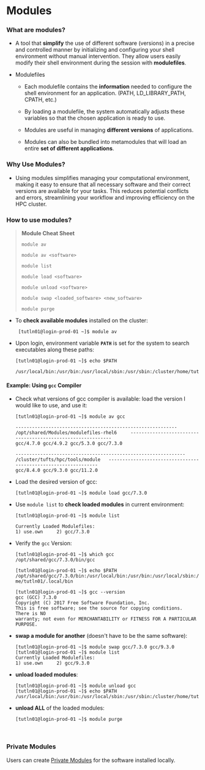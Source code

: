# Modules

### What are modules?

- A tool that **simplify** the use of different software (versions) in a precise and controlled manner by initializing and configuring your shell environment without manual intervention. They allow users easily modify their shell environment during the session with **modulefiles**.

- Modulefiles

  - Each modulefile contains the **information** needed to configure the shell environment for an application. (PATH, LD_LIBRARY_PATH, CPATH, etc.)

  - By loading a modulefile, the system automatically adjusts these variables so that the chosen application is ready to use.

  - Modules are useful in managing **different versions** of applications. 

  - Modules can also be bundled into metamodules that will load an entire **set of different applications**. 

### Why Use Modules?

- Using modules simplifies managing your computational environment, making it easy to ensure that all necessary software and their correct versions are available for your tasks. This reduces potential conflicts and errors, streamlining your workflow and improving efficiency on the HPC cluster.

### How to use modules?

> **Module Cheat Sheet**
>
> `module av`
>
> `module av <software>`
>
> `module list`
>
> `module load <software>`
>
> `module unload <software>`
>
> `module swap <loaded_software> <new_software>`
>
> `module purge`

- To **check available modules** installed on the cluster:

  ```
   [tutln01@login-prod-01 ~]$ module av
  ```

- Upon login, environment variable **`PATH`** is set for the system to search executables along these paths:

  ```
  [tutln01@login-prod-01 ~]$ echo $PATH
  
  /usr/local/bin:/usr/bin:/usr/local/sbin:/usr/sbin:/cluster/home/tutln01/bin:/cluster/home/tutln01/.local/bin
  ```

#### Example: Using `gcc` Compiler

- Check what versions of gcc compiler is available: load the version I would like to use, and use it:

  ```
  [tutln01@login-prod-01 ~]$ module av gcc
  
  ----------------------------------------------------------- /opt/shared/Modules/modulefiles-rhel6     ------------------------------------------------------------
  gcc/4.7.0 gcc/4.9.2 gcc/5.3.0 gcc/7.3.0
  
  -------------------------------------------------------------- /cluster/tufts/hpc/tools/module   ---------------------------------------------------------------
  gcc/8.4.0 gcc/9.3.0 gcc/11.2.0
  ```

- Load the desired version of gcc:

  ```
  [tutln01@login-prod-01 ~]$ module load gcc/7.3.0
  ```

- Use `module list` to **check loaded modules** in current environment:

  ```
  [tutln01@login-prod-01 ~]$ module list
  
  Currently Loaded Modulefiles:
  1) use.own     2) gcc/7.3.0
  ```

- Verify the `gcc` Version:

  ```
  [tutln01@login-prod-01 ~]$ which gcc
  /opt/shared/gcc/7.3.0/bin/gcc
  
  [tutln01@login-prod-01 ~]$ echo $PATH
  /opt/shared/gcc/7.3.0/bin:/usr/local/bin:/usr/bin:/usr/local/sbin:/usr/sbin:/cluster/home/tutln01/bin:/cluster/ho  me/tutln01/.local/bin
  
  [tutln01@login-prod-01 ~]$ gcc --version
  gcc (GCC) 7.3.0
  Copyright (C) 2017 Free Software Foundation, Inc.
  This is free software; see the source for copying conditions.  There is NO
  warranty; not even for MERCHANTABILITY or FITNESS FOR A PARTICULAR PURPOSE.
  ```

- **swap a module for another** (doesn't have to be the same software):

  ```
  [tutln01@login-prod-01 ~]$ module swap gcc/7.3.0 gcc/9.3.0 
  [tutln01@login-prod-01 ~]$ module list
  Currently Loaded Modulefiles:
  1) use.own     2) gcc/9.3.0
  ```

- **unload loaded modules**:

  ```
  [tutln01@login-prod-01 ~]$ module unload gcc
  [tutln01@login-prod-01 ~]$ echo $PATH
  /usr/local/bin:/usr/bin:/usr/local/sbin:/usr/sbin:/cluster/home/tutln01/bin:/cluster/home/tutln01/.local/bin
  ```

- **unload ALL** of the loaded modules:

  ```
  [tutln01@login-prod-01 ~]$ module purge
  ```


​    

### Private Modules

Users can create [Private Modules](../examples/privatemodule.md) for the software installed locally.
